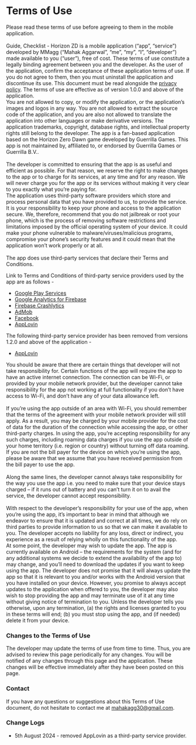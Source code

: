 # Terms of Use

Please read these terms of use before agreeing to them in the mobile application.  
\
Guide, Checklist - Horizon ZD is a mobile application (“app”, “service”) developed by MMagg (“Mahak Aggarwal”, “me”, “my”, “I”, “developer”) made available to you (“user”), free of cost. These terms of use constitute a legally binding agreement between you and the developer. As the user of the application, confirm the acceptance of these application terms of use. If you do not agree to them, then you must uninstall the application and discontinue its use. This document must be read alongside the [privacy policy](https://github.com/MMagg-dev/Guide_checklist_Horizon_Zero_Dawn/blob/main/legal/Privacy_Policy.md).
The terms of use are effective as of version 1.0.0 and above of the application.
\
You are not allowed to copy, or modify the application, or the application’s images and logos in any way. You are not allowed to extract the source code of the application, and you are also not allowed to translate the application into other languages or make derivative versions. The application trademarks, copyright, database rights, and intellectual property rights still belong to the developer. The app is a fan-based application based on the Horizon Zero Dawn game developed by Guerrilla Games. This app is not maintained by, affiliated to, or endorsed by Guerrilla Games or Guerrilla B.V..  
\
The developer is committed to ensuring that the app is as useful and efficient as possible. For that reason, we reserve the right to make changes to the app or to charge for its services, at any time and for any reason. We will never charge you for the app or its services without making it very clear to you exactly what you’re paying for.
\
The application uses third-party software providers which store and process personal data that you have provided to us, to provide the service. It is your responsibility to keep your phone and access to the application secure. We, therefore, recommend that you do not jailbreak or root your phone, which is the process of removing software restrictions and limitations imposed by the official operating system of your device. It could make your phone vulnerable to malware/viruses/malicious programs, compromise your phone’s security features and it could mean that the application won’t work properly or at all.  
\
The app does use third-party services that declare their Terms and Conditions.

Link to Terms and Conditions of third-party service providers used by the app are as follows -

* [Google Play Services](https://policies.google.com/terms)
* [Google Analytics for Firebase](https://firebase.google.com/terms/analytics)
* [Firebase Crashlytics](https://firebase.google.com/terms/crashlytics)
* [AdMob](https://developers.google.com/admob/terms)
* [Facebook](https://www.facebook.com/legal/terms/plain_text_terms)
* [AppLovin](https://www.applovin.com/terms/)

The following third-party service provider has been removed from versions 1.2.0 and above of the application - 
* [AppLovin](https://www.applovin.com/terms/)

You should be aware that there are certain things that developer will not take responsibility for. Certain functions of the app will require the app to have an active internet connection. The connection can be Wi-Fi, or provided by your mobile network provider, but the developer cannot take responsibility for the app not working at full functionality if you don’t have access to Wi-Fi, and don’t have any of your data allowance left.  
\
If you’re using the app outside of an area with Wi-Fi, you should remember that the terms of the agreement with your mobile network provider will still apply. As a result, you may be charged by your mobile provider for the cost of data for the duration of the connection while accessing the app, or other third-party charges. In using the app, you’re accepting responsibility for any such charges, including roaming data charges if you use the app outside of your home territory (i.e. region or country) without turning off data roaming. If you are not the bill payer for the device on which you’re using the app, please be aware that we assume that you have received permission from the bill payer to use the app.  
\
Along the same lines, the developer cannot always take responsibility for the way you use the app i.e. you need to make sure that your device stays charged – if it runs out of battery and you can’t turn it on to avail the service, the developer cannot accept responsibility.  
\
With respect to the developer’s responsibility for your use of the app, when you’re using the app, it’s important to bear in mind that although we endeavor to ensure that it is updated and correct at all times, we do rely on third parties to provide information to us so that we can make it available to you. The developer accepts no liability for any loss, direct or indirect, you experience as a result of relying wholly on this functionality of the app. 
\
At some point, the developer may wish to update the app. The app is currently available on Android – the requirements for the system (and for any additional systems we decide to extend the availability of the app to) may change, and you’ll need to download the updates if you want to keep using the app. The developer does not promise that it will always update the app so that it is relevant to you and/or works with the Android version that you have installed on your device. However, you promise to always accept updates to the application when offered to you, the developer may also wish to stop providing the app and may terminate use of it at any time without giving notice of termination to you. Unless the developer tells you otherwise, upon any termination, (a) the rights and licenses granted to you in these terms will end; (b) you must stop using the app, and (if needed) delete it from your device.  

### Changes to the Terms of Use
The developer may update the terms of use from time to time. Thus, you are advised to review this page periodically for any changes. You will be notified of any changes through this page and the application. These changes will be effective immediately after they have been posted on this page.  

### Contact
If you have any questions or suggestions about this Terms of Use document, do not hesitate to contact me at [mahakagg30@gmail.com](mailto:mahakagg30@gmail.com).

### Change Logs
* 5th August 2024 - removed AppLovin as a third-party service provider.
